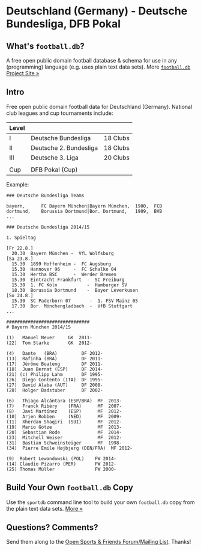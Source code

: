 # Deutschland (Germany) - Deutsche Bundesliga, DFB Pokal

## What's `football.db`?

A free open public domain football database & schema
for use in any (programming) language (e.g. uses plain text data sets).
More [`football.db` Project Site »](http://openfootball.github.io)

## Intro

Free open public domain football data for Deutschland (Germany).
National club leagues and cup tournaments include:

| Level |                                |            |
| ----- | ------------------------------ | ---------- |
| I     |  Deutsche Bundesliga           |  18 Clubs  |
| II    |  Deutsche 2. Bundesliga        |  18 Clubs  |
| III   |  Deutsche 3. Liga              |  20 Clubs  |
|       |
| Cup   |  DFB Pokal (Cup) |



Example:

~~~
### Deutsche Bundesliga Teams

bayern,      FC Bayern München|Bayern München,  1900,  FCB
dortmund,    Borussia Dortmund|Bor. Dortmund,   1909,  BVB
...
~~~

~~~
### Deutsche Bundesliga 2014/15

1. Spieltag

[Fr 22.8.]
  20.30  Bayern München -  VfL Wolfsburg
[Sa 23.8.]
  15.30  1899 Hoffenheim -  FC Augsburg
  15.30  Hannover 96     -  FC Schalke 04
  15.30  Hertha BSC      -  Werder Bremen
  15.30  Eintracht Frankfurt  -  SC Freiburg
  15.30  1. FC Köln           -  Hamburger SV
  18.30  Borussia Dortmund    -  Bayer Leverkusen
[So 24.8.]
  15.30  SC Paderborn 07       -  1. FSV Mainz 05
  17.30  Bor. Mönchengladbach  -  VfB Stuttgart
...
~~~

~~~
###############################
# Bayern München 2014/15

(1)   Manuel Neuer     GK  2011-
(22)  Tom Starke       GK  2012-

(4)   Dante   (BRA)         DF 2012-
(13)  Rafinha (BRA)         DF 2011-
(17)  Jérôme Boateng        DF 2011-
(18)  Juan Bernat (ESP)     DF 2014-
(21) (c) Philipp Lahm       DF 1995-
(26)  Diego Contento (ITA)  DF 1995-
(27)  David Alaba (AUT)     DF 2008-
(28)  Holger Badstuber      DF 2002-

(6)   Thiago Alcántara (ESP/BRA)  MF  2013-
(7)   Franck Ribéry    (FRA)      MF  2007-
(8)   Javi Martínez    (ESP)      MF  2012-
(10)  Arjen Robben     (NED)      MF  2009-
(11)  Xherdan Shaqiri  (SUI)      MF  2012-
(19)  Mario Götze                 MF  2013-
(20)  Sebastian Rode              MF  2014-
(23)  Mitchell Weiser             MF  2012-
(31)  Bastian Schweinsteiger      MF  1998-
(34)  Pierre Emile Højbjerg (DEN/FRA)  MF 2012-

(9)  Robert Lewandowski (POL)    FW 2014-
(14) Claudio Pizarro (PER)       FW 2012-
(25) Thomas Müller               FW 2000-
~~~

## Build Your Own `football.db` Copy

Use the `sportdb` command line tool to build your own `football.db` copy
from the plain text data sets. [More »](http://openfootball.github.io/build.html)


## Questions? Comments?

Send them along to the
[Open Sports & Friends Forum/Mailing List](http://groups.google.com/group/opensport).
Thanks!
